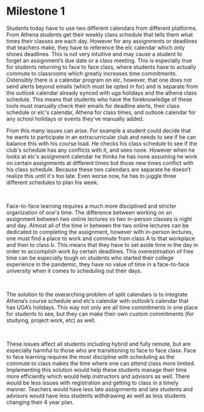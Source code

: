# Milestone 1 

Students today have to use two different calendars from different platforms. From Athena students get their weekly class schedule that tells them what times their classes are each day. However for any assignments or deadlines that teachers make, they have to reference the elc calendar which only shows deadlines. This is not very intuitive and may cause a student to forget an assignment’s due date or a class meeting. This is especially true for students returning to face to face class, where students have to actually commute to classrooms which greatly increases time commitments. Ostensibly there is a calendar program on elc, however, that one does not send alerts beyond emails (which must be opted in for) and is separate from the outlook calendar already synced with uga holidays and the athena class schedule. This means that students who have the foreknowledge of these tools must manually check their emails for deadline alerts, their class schedule or elc's calendar, Athena for class times, and outlook calendar for any school holidays or events they've manually added. 



From this many issues can arise. For example a student could decide that he wants to participate in an extracurricular club and needs to see if he can balance this with his course load. He checks his class schedule to see if the club's schedule has any conflicts with it, and sees none. However when he looks at elc's assignment calendar he thinks he has none assuming he work on certain assignments at different times but those new times conflict with his class schedule. Because these two calendars are separate he doesn’t realize this until it's too late. Even worse now, he has to juggle three different schedules to plan his week.

 

Face-to-face learning requires a much more disciplined and stricter organization of one's time. The difference between working on an assignment between two online lectures vs two in-person classes is night and day. Almost all of the time in between the two online lectures can be dedicated to completing the assignment, however with in-person lectures, one must find a place to work and commute from class A to that workplace and then to class b. This means that they have to set aside time in the day in order to accomplish work by certain deadlines. This overestimation of free time can be especially tough on students who started their college experience in the pandemic, they have no value of time in a face-to-face university when it comes to scheduling out their days.

 

The solution to the overarching problem of split calendars is to integrate Athena’s course schedule and elc’s calendar with outlook’s calendar that has UGA’s holidays. This way not only are all time commitments in one place for students to see, but they can make their own custom commitments (for studying, project work, etc) as well.

 

These issues affect all students including hybrid and fully remote, but are especially harmful to those who are transitioning to face to face class. Face to face learning requires the most discipline with scheduling as the commute to class makes the time where one can attend class more limited. Implementing this solution would help these students manage their time more efficiently which would help instructors and advisors as well. There would be less issues with registration and getting to class in a timely manner. Teachers would have less late assignments and late students and advisors would have less students withdrawing as well as less students changing their 4 year plan.
